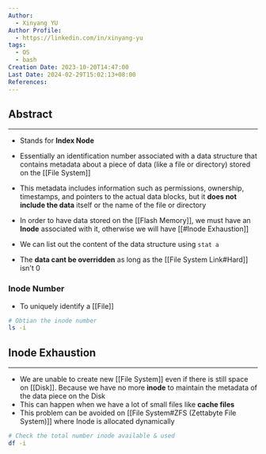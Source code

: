 ```yaml
---
Author:
  - Xinyang YU
Author Profile:
  - https://linkedin.com/in/xinyang-yu
tags:
  - OS
  - bash
Creation Date: 2023-10-20T14:47:00
Last Date: 2024-02-29T15:02:13+08:00
References: 
---
```

## Abstract
---
- Stands for **Index Node**
- Essentially an identification number associated with a data structure that contains metadata about a piece of data (like a file or directory) stored on the [[File System]]
- This metadata includes information such as permissions, ownership, timestamps, and pointers to the actual data blocks, but it **does not include the data** itself or the name of the file or directory

- In order to have data stored on the [[Flash Memory]], we must have an **Inode** associated with it, otherwise we will have [[#Inode Exhaustion]]

- We can list out the content of the data structure using `stat a`
- The **data cant be overridden** as long as the [[File System Link#Hard]] isn't 0

### Inode Number
- To uniquely identify a [[File]]
```bash
# Obtian the inode number
ls -i
```

## Inode Exhaustion 
---
- We are unable to create new [[File System]] even if there is still space on [[Disk]]. Because we have no more **inode** to maintain the metadata of the data piece on the Disk
- This can happen when we have a lot of small files like **cache files**
- This problem can be avoided on [[File System#ZFS (Zettabyte File System)]] where Inode is allocated dynamically

```bash
# Check the total number inode available & used
df -i
```